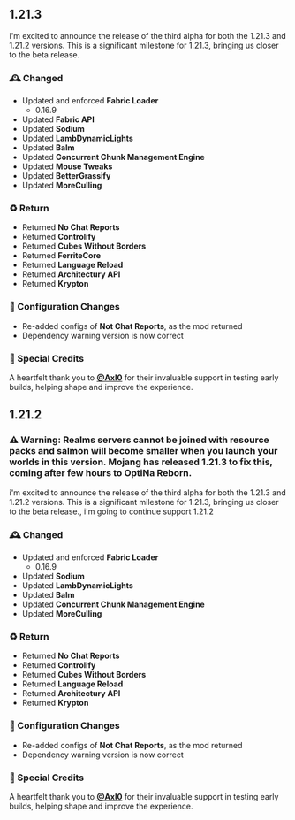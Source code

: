 ## 1.21.3
i'm excited to announce the release of the third alpha for both the 1.21.3 and 1.21.2 versions. This is a significant milestone for 1.21.3, bringing us closer to the beta release.

### 🕰️ Changed
- Updated and enforced **Fabric Loader**
  - 0.16.9
- Updated **Fabric API**
- Updated **Sodium**
- Updated **LambDynamicLights**
- Updated **Balm**
- Updated **Concurrent Chunk Management Engine**
- Updated **Mouse Tweaks**
- Updated **BetterGrassify**
- Updated **MoreCulling**

### ♻️ Return
- Returned **No Chat Reports**
- Returned **Controlify**
- Returned **Cubes Without Borders**
- Returned **FerriteCore**
- Returned **Language Reload**
- Returned **Architectury API**
- Returned **Krypton**


### 📂 Configuration Changes
- Re-added configs of **Not Chat Reports**, as the mod returned
- Dependency warning version is now correct

### 🌸 Special Credits
A heartfelt thank you to **[@AxI0](https://modrinth.com/user/Axl0)** for their invaluable support in testing early builds, helping shape and improve the experience.


## 1.21.2
### ⚠️ Warning: Realms servers cannot be joined with resource packs and salmon will become smaller when you launch your worlds in this version. Mojang has released 1.21.3 to fix this, coming after few hours to OptiNa Reborn.
i'm excited to announce the release of the third alpha for both the 1.21.3 and 1.21.2 versions. This is a significant milestone for 1.21.3, bringing us closer to the beta release., i'm going to continue support 1.21.2

### 🕰️ Changed
- Updated and enforced **Fabric Loader**
  - 0.16.9
- Updated **Sodium**
- Updated **LambDynamicLights**
- Updated **Balm**
- Updated **Concurrent Chunk Management Engine**
- Updated **MoreCulling**
  
### ♻️ Return
- Returned **No Chat Reports**
- Returned **Controlify**
- Returned **Cubes Without Borders**
- Returned **Language Reload**
- Returned **Architectury API**
- Returned **Krypton**

### 📂 Configuration Changes
- Re-added configs of **Not Chat Reports**, as the mod returned
- Dependency warning version is now correct

### 🌸 Special Credits
A heartfelt thank you to **[@AxI0](https://modrinth.com/user/Axl0)** for their invaluable support in testing early builds, helping shape and improve the experience.

